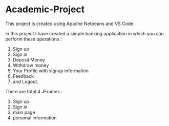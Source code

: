# Academic-Project

This project is created using Apache Netbeans and VS Code.

In this project I have created a simple banking application in which you can perform these operations :
1. Sign up
2. Sign in
3. Deposit Money
4. Withdraw money
5. Your Profile with signup information
6. Feedback
7. and Logout.

There are total 4 JFrames :
1. Sign up
2. Sign in
3. main page
4. personal information
